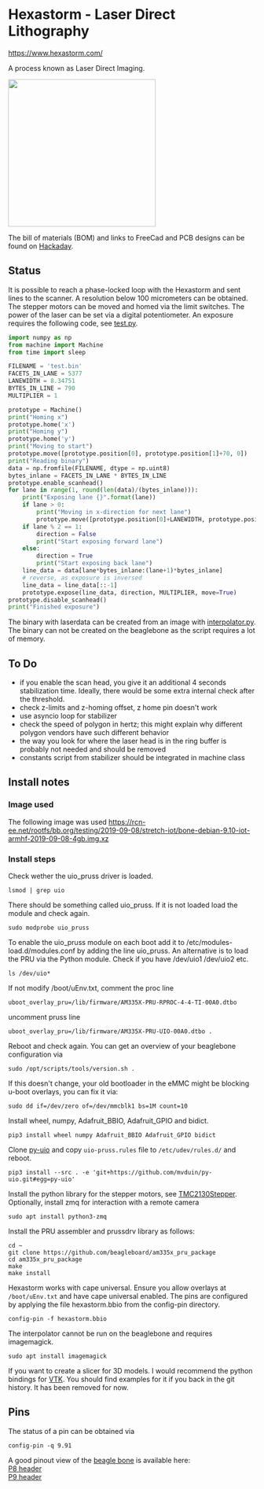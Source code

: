 # Hexastorm - Laser Direct Lithography


https://www.hexastorm.com/

A process known as Laser Direct Imaging. <br>

<img src="https://cdn.hackaday.io/images/7106161566426847098.jpg" align="center" height="300"/>

The bill of materials (BOM) and links to FreeCad and PCB designs can be found on [Hackaday](https://hackaday.io/project/21933-open-hardware-fast-high-resolution-laser).


## Status
It is possible to reach a phase-locked loop with the Hexastorm and sent lines to the scanner. A resolution below 100 micrometers can be obtained. The stepper motors can be moved and homed via the limit switches. The power of the laser can be set via a digital potentiometer.
An exposure requires the following code, see [test.py](https://github.com/hstarmans/ldgraphy/blob/master/machine/test.py).
```python
import numpy as np
from machine import Machine
from time import sleep

FILENAME = 'test.bin' 
FACETS_IN_LANE = 5377
LANEWIDTH = 8.34751
BYTES_IN_LINE = 790
MULTIPLIER = 1

prototype = Machine()
print("Homing x")
prototype.home('x')
print("Homing y")
prototype.home('y')
print("Moving to start")
prototype.move([prototype.position[0], prototype.position[1]+70, 0])
print("Reading binary")
data = np.fromfile(FILENAME, dtype = np.uint8)
bytes_inlane = FACETS_IN_LANE * BYTES_IN_LINE
prototype.enable_scanhead()
for lane in range(1, round(len(data)/(bytes_inlane))):
    print("Exposing lane {}".format(lane))
    if lane > 0:
        print("Moving in x-direction for next lane")
        prototype.move([prototype.position[0]+LANEWIDTH, prototype.position[1], 0])
    if lane % 2 == 1:
        direction = False 
        print("Start exposing forward lane")
    else:
        direction = True 
        print("Start exposing back lane")
    line_data = data[lane*bytes_inlane:(lane+1)*bytes_inlane]
    # reverse, as exposure is inversed
    line_data = line_data[::-1]
    prototype.expose(line_data, direction, MULTIPLIER, move=True)
prototype.disable_scanhead()
print("Finished exposure")
```
The binary with laserdata can be created from an image with [interpolator.py](https://github.com/hstarmans/ldgraphy/blob/master/interpolator/interpolator.py). The binary can not be created on the beaglebone as the script requires a lot of memory.

## To Do
* if you enable the scan head, you give it an additional 4 seconds stabilization time. Ideally, there would be some extra internal check after the threshold.
* check z-limits and z-homing offset, z home pin doesn't work
* use asyncio loop for stabilizer
* check the speed of polygon in hertz; this might explain why different polygon vendors have such different behavior
* the way you look for where the laser head is in the ring buffer is probably not needed and should be removed
* constants script from stabilizer should be integrated in machine class

## Install notes

### Image used
The following image was used https://rcn-ee.net/rootfs/bb.org/testing/2019-09-08/stretch-iot/bone-debian-9.10-iot-armhf-2019-09-08-4gb.img.xz

### Install steps
Check wether the uio_pruss driver is loaded.
```
lsmod | grep uio
```
There should be something called uio_pruss. If it is not loaded load the module and check again.
```
sudo modprobe uio_pruss 
```
To enable the uio_pruss module on each boot add it to /etc/modules-load.d/modules.conf by adding the line uio_pruss.
An alternative is to load the PRU via the Python module.
Check if you have /dev/uio1 /dev/uio2 etc. 
```
ls /dev/uio*
```
If not modify /boot/uEnv.txt, comment the proc line
```
uboot_overlay_pru=/lib/firmware/AM335X-PRU-RPROC-4-4-TI-00A0.dtbo 
```
uncomment pruss line
```
uboot_overlay_pru=/lib/firmware/AM335X-PRU-UIO-00A0.dtbo .
```
Reboot and check again.
You can get an overview of your beaglebone configuration via
```
sudo /opt/scripts/tools/version.sh .
```
If this doesn't change, your old bootloader in the eMMC might be blocking u-boot overlays, you can fix it via:
```
sudo dd if=/dev/zero of=/dev/mmcblk1 bs=1M count=10
```
Install wheel, numpy, Adafruit_BBIO, Adafruit_GPIO and bidict.
```
pip3 install wheel numpy Adafruit_BBIO Adafruit_GPIO bidict
```
Clone [py-uio](https://github.com/mvduin/py-uio) and copy `uio-pruss.rules` file to `/etc/udev/rules.d/` and reboot.
```
pip3 install --src . -e 'git+https://github.com/mvduin/py-uio.git#egg=py-uio'
```
Install the python library for the stepper motors, see [TMC2130Stepper](https://github.com/hstarmans/TMC2130Stepper). <br>
Optionally, install zmq for interaction with a remote camera
```
sudo apt install python3-zmq
```
Install the PRU assembler and prussdrv library as follows:
```
cd ~
git clone https://github.com/beagleboard/am335x_pru_package
cd am335x_pru_package
make
make install
```
Hexastorm works with cape universal. Ensure you allow overlays at ```/boot/uEnv.txt``` and have cape universal enabled. The pins are configured by applying the file hexastorm.bbio from the config-pin directory.
```
config-pin -f hexastorm.bbio
```
The interpolator cannot be run on the beaglebone and requires imagemagick.
```
sudo apt install imagemagick
```
If you want to create a slicer for 3D models. I would recommend the python bindings for [VTK](https://vtk.org/).
You should find examples for it if you back in the git history. It has been removed for now.

## Pins
The status of a pin can be obtained via 
```
config-pin -q 9.91
```
A good pinout view of the [beagle bone](https://beagleboard.org/bone) is available here: <br/>
[P8 header](http://exploringbeaglebone.com/wp-content/uploads/resources/BBBP8Header.pdf) <br/>
[P9 header](http://exploringbeaglebone.com/wp-content/uploads/resources/BBBP9Header.pdf) <br/>



[case-pic]: https://www.hexastorm.com/static/laserscanner.jpg
